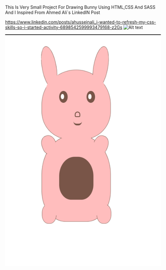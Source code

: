 This Is Very Small Project For Drawing Bunny Using HTML,CSS And SASS And I Inspired From Ahmed Ali`s LinkedIN Post

https://www.linkedin.com/posts/ahusseinali_i-wanted-to-refresh-my-css-skills-so-i-started-activity-6898542599993479168-z2Gs
![Alt text](../images/bunny.PNG?raw=true "Title")


![plot](./images/bunny.PNG)